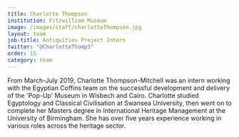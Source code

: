 ```yaml
---
title: Charlotte Thompson
institution: Fitzwilliam Museum
image: /images/staff/charlotteThompson.jpg
layout: team
job-title: Antiquities Project Intern
twitter: "@CharlotteThomp3"
order: 15
category: team
---
```


From March-July 2019, Charlotte Thompson-Mitchell was an intern working with the Egyptian Coffins team on the successful development and delivery of the 'Pop-Up' Museum in Wisbech and Cairo. Charlotte studied Egyptology and Classical Civilisation at Swansea University, then went on to complete her Masters degree in International Heritage Management at the University of Birmingham. She has over five years  experience working in various roles across the heritage sector.
